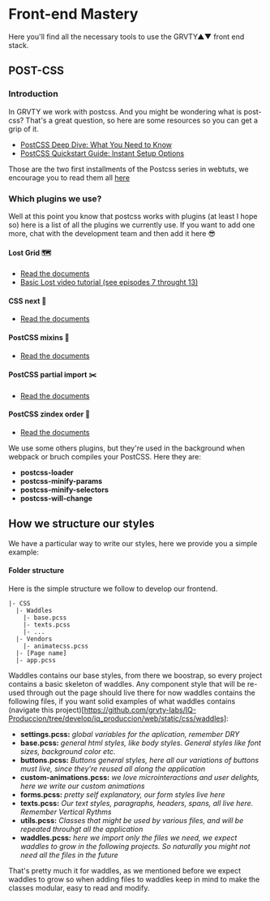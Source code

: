 # Front-end Mastery
Here you'll find all the necessary tools to use the GRVTY▲▼ front end stack. 

## POST-CSS

### Introduction
In GRVTY we work with postcss. And you might be wondering what is post-css? 
That's a great question, so here are some resources so you can get a grip of it.

* [PostCSS Deep Dive: What You Need to Know](https://webdesign.tutsplus.com/tutorials/postcss-deep-dive-what-you-need-to-know--cms-24535)
* [PostCSS Quickstart Guide: Instant Setup Options](https://webdesign.tutsplus.com/tutorials/postcss-quickstart-guide-instant-setup-options--cms-24536)

Those are the two first installments of the Postcss series in webtuts, we encourage you to read them all [here](https://webdesign.tutsplus.com/categories/postcss)

### Which plugins we use?

Well at this point you know that postcss works with plugins (at least I hope so) here is a list of all the plugins we currently use. If you want to add one more, chat with the development team and then add it here 😎

#### Lost Grid 🗺

* [Read the documents](http://lostgrid.org/docs.html)
* [Basic Lost video tutorial (see episodes 7 throught 13)](https://www.youtube.com/watch?v=e3J4wZWlQUk)

#### CSS next 🚙

* [Read the documents](http://cssnext.io/features/)

#### PostCSS mixins 📝

* [Read the documents](https://github.com/postcss/postcss-mixins)

#### PostCSS partial import ✂️

* [Read the documents](https://github.com/jonathantneal/postcss-partial-import)

#### PostCSS zindex order 📏

* [Read the documents](https://github.com/ben-eb/postcss-zindex)

We use some others plugins, but they're used in the background when webpack or bruch compiles your PostCSS. Here they are:

* **postcss-loader**
* **postcss-minify-params**
* **postcss-minify-selectors**
* **postcss-will-change**

## How we structure our styles

We have a particular way to write our styles, here we provide you a simple example:

#### Folder structure

Here is the simple structure we follow to develop our frontend.
```
|- CSS
  |- Waddles
    |- base.pcss
    |- texts.pcss
    |- ...
  |- Vendors
    |- animatecss.pcss
  |- [Page name]
  |- app.pcss
```

Waddles contains our base styles, from there we boostrap, so every project contains a basic skeleton of waddles.
Any component style that will be re-used through out the page should live there for now waddles contains the following files, if you want solid examples of what waddles contains (navigate this project)[https://github.com/grvty-labs/IQ-Produccion/tree/develop/iq_produccion/web/static/css/waddles]:

* **settings.pcss:** *global variables for the aplication, remember DRY*
* **base.pcss:** *general html styles, like body styles. General styles like font sizes, background color etc.*
* **buttons.pcss:** *Buttons general styles, here all our variations of buttons must live, since they're reused all along the application*
* **custom-animations.pcss:** *we love microinteractions and user delights, here we write our custom animations*
* **forms.pcss:** *pretty self explanatory, our form styles live here*
* **texts.pcss:** *Our text styles, paragraphs, headers, spans, all live here. Remember Vertical Rythms*
* **utils.pcss:** *Classes that might be used by various files, and will be repeated throuhgt all the application*
* **waddles.pcss:** *here we import only the files we need, we expect waddles to grow in the following projects. So naturally you might not need all the files in the future*

That's pretty much it for waddles, as we mentioned before we expect waddles to grow so when adding files to waddles keep in mind to make the classes modular, easy to read and modify. 
